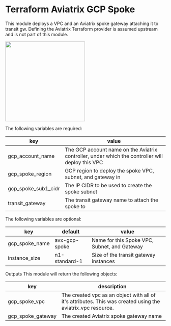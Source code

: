 # Terraform Aviatrix GCP Spoke

This module deploys a VPC and an Aviatrix spoke gateway attaching it to transit gw. Defining the Aviatrix Terraform provider is assumed upstream and is not part of this module.

<img src="https://avtx-tf-modules-images.s3.amazonaws.com/spoke-vpc-gcp.png"  height="250">

The following variables are required:

key | value
--- | ---
gcp_account_name | The GCP account name on the Aviatrix controller, under which the controller will deploy this VPC
gcp_spoke_region | GCP region to deploy the spoke VPC, subnet, and gateway in
gcp_spoke_sub1_cidr | The IP CIDR to be used to create the spoke subnet
transit_gateway | The transit gateway name to attach the spoke to

The following variables are optional:

key | default | value
--- | --- | ---
gcp_spoke_name | avx-gcp-spoke | Name for this Spoke VPC, Subnet, and Gateway
instance_size | n1-standard-1 | Size of the transit gateway instances
 

Outputs
This module will return the following objects:

key | description
--- | ---
gcp_spoke_vpc | The created vpc as an object with all of it's attributes. This was created using the aviatrix_vpc resource.
gcp_spoke_gateway | The created Aviatrix spoke gateway name

